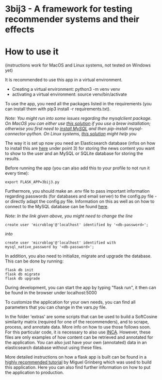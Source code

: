 # 3bij3 - A framework for testing recommender systems and their effects

# How to use it
(instructions work for MacOS and Linux systems, not tested on Windows yet)

It is recommended to use this app in a virtual environment. 
- Creating a virtual environment: python3 -m venv venv
- activating a virtual environment: source venv/bin/activate

To use the app, you need all the packages listed in the requirements (you can install them with pip3 install -r requirements.txt). 

*Note: You might run into some issues regarding the mysqlclient package. On MacOS you can either use [this solution](https://stackoverflow.com/a/44507301) if you use a brew installation; otherwise you first need to [install MySQL](https://dev.mysql.com/doc/refman/8.0/en/osx-installation-pkg.html) and then pip-install mysql-connector-python. On Linux systems, [this solution](https://stackoverflow.com/a/35191977) might help you*

The way it is set up now you need an Elasticsearch database (infos on how to install this are [here](https://github.com/uvacw/inca/blob/development/doc/gettingstarted.md) under point 3) for storing the news content you want to show to the user and an MySQL or SQLite database for storing the results. 

Before running the app (you can also add this to your profile to not run it every time): 

`export FLASK_APP=3bij3.py`

Furthermore, you should make an .env file to pass important information regarding passwords (for databases and email server) to the config.py file - or directly adapt the config.py file. Information on this as well as on how to connect to the MySQL database can be found [here](https://blog.miguelgrinberg.com/post/the-flask-mega-tutorial-part-xvii-deployment-on-linux). 

*Note: In the link given above, you might need to change the line* 

`create user 'microblog'@'localhost' identified by '<db-password>';`

  *into*
  
`create user 'microblog'@'localhost' identified with mysql_native_password by '<db-password>';`

In addition, you also need to initialize, migrate and upgrade the database. This can be done by running:

```python3
flask db init
flask db migrate
flask db upgrade
```

During development, you can start the app by typing "flask run", it then can be found in the browser under localhost:5000

To customize the application for your own needs, you can find all parameters that you can change in the vars.py file. 

In the folder 'extras' are some scripts that can be used to build a SoftCosine similarity matrix (required for one of the recommenders), and to scrape, process, and annotate data. More info on how to use those follows soon. For this particular code, it is necessary to also use [INCA](https://github.com/uvacw/inca). However, these files are only examples of how content can be retrieved and annotated for the application. You can also just have your own (annotated) data in an elasticsearch database without using these files. 

More detailed instructions on how a flask app is built can be found in a [highly recommended tutorial](https://blog.miguelgrinberg.com/post/the-flask-mega-tutorial-part-i-hello-world) by Miguel Grinberg which was used to build this application. Here you can also find further information on how to put the application to production. 
